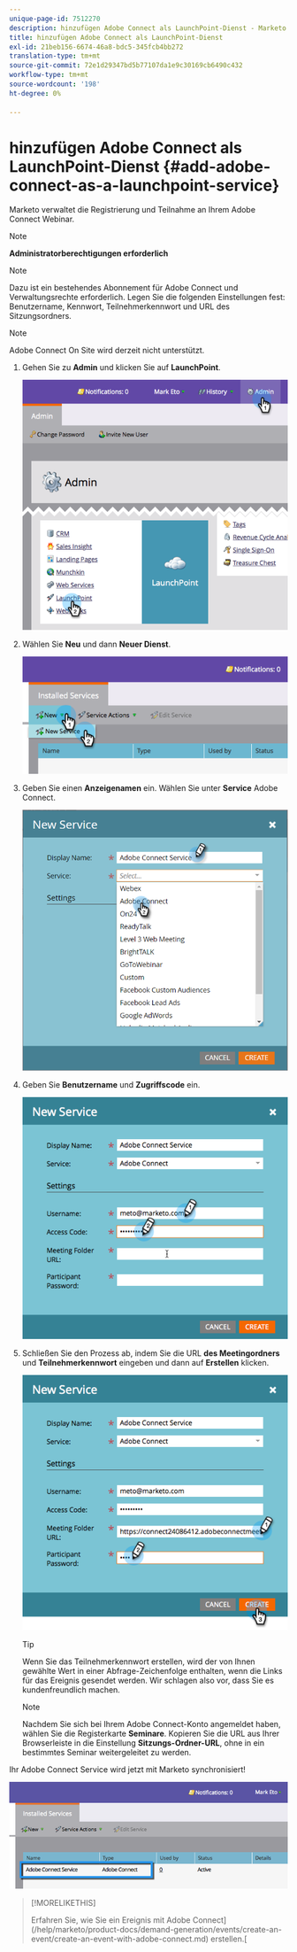 ```yaml
---
unique-page-id: 7512270
description: hinzufügen Adobe Connect als LaunchPoint-Dienst - Marketo Docs - Produktdokumentation
title: hinzufügen Adobe Connect als LaunchPoint-Dienst
exl-id: 21beb156-6674-46a8-bdc5-345fcb4bb272
translation-type: tm+mt
source-git-commit: 72e1d29347bd5b77107da1e9c30169cb6490c432
workflow-type: tm+mt
source-wordcount: '198'
ht-degree: 0%

---
```


# hinzufügen Adobe Connect als LaunchPoint-Dienst {#add-adobe-connect-as-a-launchpoint-service}

Marketo verwaltet die Registrierung und Teilnahme an Ihrem Adobe Connect Webinar.

>[!NOTE]
>
>**Administratorberechtigungen erforderlich**

>[!NOTE]
>
>Dazu ist ein bestehendes Abonnement für Adobe Connect und Verwaltungsrechte erforderlich. Legen Sie die folgenden Einstellungen fest: Benutzername, Kennwort, Teilnehmerkennwort und URL des Sitzungsordners.

>[!NOTE]
>
>Adobe Connect On Site wird derzeit nicht unterstützt.

1. Gehen Sie zu **Admin** und klicken Sie auf **LaunchPoint**.

   ![](assets/image2015-4-22-11-3a33-3a51.png)

1. Wählen Sie **Neu** und dann **Neuer Dienst**.

   ![](assets/image2015-4-22-11-3a40-3a19.png)

1. Geben Sie einen **Anzeigenamen** ein. Wählen Sie unter **Service** Adobe Connect.

   ![](assets/new-service-adobe-connect.png)

1. Geben Sie **Benutzername** und **Zugriffscode** ein.

   ![](assets/image2015-4-22-11-3a50-3a6.png)

1. Schließen Sie den Prozess ab, indem Sie die URL **des Meetingordners** und **Teilnehmerkennwort** eingeben und dann auf **Erstellen** klicken.

   ![](assets/image2015-4-22-11-3a55-3a36.png)

   >[!TIP]
   >
   >Wenn Sie das Teilnehmerkennwort erstellen, wird der von Ihnen gewählte Wert in einer Abfrage-Zeichenfolge enthalten, wenn die Links für das Ereignis gesendet werden. Wir schlagen also vor, dass Sie es kundenfreundlich machen.

   >[!NOTE]
   >
   >Nachdem Sie sich bei Ihrem Adobe Connect-Konto angemeldet haben, wählen Sie die Registerkarte **Seminare**. Kopieren Sie die URL aus Ihrer Browserleiste in die Einstellung **Sitzungs-Ordner-URL**, ohne in ein bestimmtes Seminar weitergeleitet zu werden.

Ihr Adobe Connect Service wird jetzt mit Marketo synchronisiert!

![](assets/adobe-connect-service.png)

>[!MORELIKETHIS]
>
>Erfahren Sie, wie Sie ein Ereignis mit Adobe Connect](/help/marketo/product-docs/demand-generation/events/create-an-event/create-an-event-with-adobe-connect.md) erstellen.[
